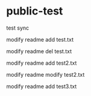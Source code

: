 # public-test
test sync

modify readme
add test.txt

modify readme
del test.txt

modify readme 
add test2.txt

modify readme
modify test2.txt

modify readme
add test3.txt


